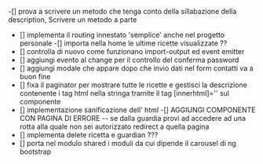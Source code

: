 -[] prova a scrivere un metodo che tenga conto della sillabazione della description, Scrivere un metodo a parte

- [] implementa il routing innestato 'semplice' anche nel progetto personale
  -[] importa nella home le ultime ricette visualizzate ??
- [] controlla di nuovo come funzionano import-output ed event emitter
- [] aggiungi evento al change per il controllo del conferma password
- [] aggiungi modale che appare dopo che invio dati nel form contatti va a buon fine
- [] fixa il paginator per mostrare tutte le ricette e gestisci la descrizione contenente i tag html nella stringa tramite il tag [innerhtml]='' sul componente
- [] implementazione sanificazione dell' html
  -[] AGGIUNGI COMPONENTE CON PAGINA DI ERRORE -- se dalla guardia provi ad accedere ad una rotta alla quale non sei autorizzato redirect a quella pagina
- [] implementa delete ricetta e guardian ???
- [] porta nel modulo shared i moduli da cui dipende il carousel di ng bootstrap
